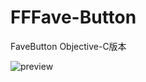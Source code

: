 # FFFave-Button
FaveButton Objective-C版本

![preview](https://github.com/yafengxn/fave-button/master/click.gif)

